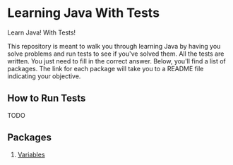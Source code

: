 # Learning Java With Tests

Learn Java! With Tests!

This repository is meant to walk you through learning Java by having you solve problems and run tests to see if you've solved them. All the tests are written. You just need to fill in the correct answer. Below, you'll find a list of packages. The link for each package will take you to a README file indicating your objective.

## How to Run Tests
TODO

## Packages
1. [Variables](src/main/java/org/codeseoul/java/LearningJavaWithTests/variables/README.md)

